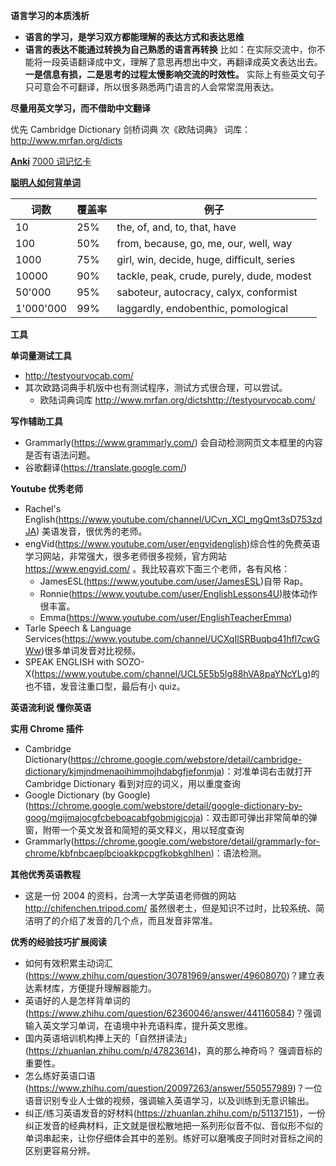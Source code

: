  **语言学习的本质浅析**
- **语言的学习，是学习双方都能理解的表达方式和表达思维**
- **语言的表达不能通过转换为自己熟悉的语言再转换**
比如：在实际交流中，你不能将一段英语翻译成中文，理解了意思再想出中文，再翻译成英文表达出去。**一是信息有损，二是思考的过程太慢影响交流的时效性。** 实际上有些英文句子只可意会不可翻译，所以很多熟悉两门语言的人会常常混用表达。

**尽量用英文学习，而不借助中文翻译**

优先 Cambridge Dictionary 剑桥词典
次《欧陆词典》
词库：http://www.mrfan.org/dicts

**[Anki](https://apps.ankiweb.net/)**
[7000 词记忆卡](https://github.com/yujiangshui/A-Programmers-Guide-to-English/blob/master/assets/%E9%BA%A6%E5%85%8B%E7%B1%B3%E4%BC%A67000%E9%AB%98%E9%A2%91%E8%AF%8D.apkg.zip)

**[聪明人如何背单词](https://zhuanlan.zhihu.com/p/26175433)**

| 词数        | 覆盖率 | 例子                                         |
| --------- | --- | ------------------------------------------ |
| 10        | 25% | the, of, and, to, that, have               |
| 100       | 50% | from, because, go, me, our, well, way      |
| 1000      | 75% | girl, win, decide, huge, difficult, series |
| 10000     | 90% | tackle, peak, crude, purely, dude, modest  |
| 50'000    | 95% | saboteur, autocracy, calyx, conformist     |
| 1'000'000 | 99% | laggardly, endobenthic, pomological        |

**工具**

**单词量测试工具**
- http://testyourvocab.com/
- 其次欧路词典手机版中也有测试程序，测试方式很合理，可以尝试。
	- 欧陆词典词库 http://www.mrfan.org/dictshttp://testyourvocab.com/

**写作辅助工具**
- Grammarly(https://www.grammarly.com/) 会自动检测网页文本框里的内容是否有语法问题。
- 谷歌翻译(https://translate.google.com/)

**Youtube 优秀老师**
- Rachel's English(https://www.youtube.com/channel/UCvn_XCl_mgQmt3sD753zdJA) 美语发音，很优秀的老师。
- engVid(https://www.youtube.com/user/engvidenglish)综合性的免费英语学习网站，非常强大，很多老师很多视频，官方网站 https://www.engvid.com/ 。我比较喜欢下面三个老师，各有风格：
    - JamesESL(https://www.youtube.com/user/JamesESL)自带 Rap。
    - Ronnie(https://www.youtube.com/user/EnglishLessons4U)肢体动作很丰富。
    - Emma(https://www.youtube.com/user/EnglishTeacherEmma)
- Tarle Speech & Language Services(https://www.youtube.com/channel/UCXqIlSRBuqbq41hfl7cwGWw)很多单词发音对比视频。
- SPEAK ENGLISH with SOZO-X(https://www.youtube.com/channel/UCL5E5b5Ig88hVA8paYNcYLg)的也不错，发音注重口型，最后有小 quiz。

**英语流利说 懂你英语**

**实用 Chrome 插件**
- Cambridge Dictionary(https://chrome.google.com/webstore/detail/cambridge-dictionary/kjmjndmenaoihimmojhdabgfjefonmja)：对准单词右击就打开 Cambridge Dictionary 看到对应的词义，用以重度查询
- Google Dictionary (by Google)(https://chrome.google.com/webstore/detail/google-dictionary-by-goog/mgijmajocgfcbeboacabfgobmjgjcoja)：双击即可弹出非常简单的弹窗，附带一个英文发音和简短的英文释义，用以轻度查询
- Grammarly(https://chrome.google.com/webstore/detail/grammarly-for-chrome/kbfnbcaeplbcioakkpcpgfkobkghlhen)：语法检测。

**其他优秀英语教程**
- 这是一份 2004 的资料，台湾一大学英语老师做的网站 http://chifenchen.tripod.com/ 虽然很老土，但是知识不过时，比较系统、简洁明了的介绍了发音的几个点，而且发音非常准。

**优秀的经验技巧扩展阅读**
- 如何有效积累主动词汇(https://www.zhihu.com/question/30781969/answer/49608070)？建立表达素材库，方便提升理解器能力。
- 英语好的人是怎样背单词的(https://www.zhihu.com/question/62360046/answer/441160584)？强调输入英文学习单词，在语境中补充语料库，提升英文思维。
- 国内英语培训机构捧上天的「自然拼读法」(https://zhuanlan.zhihu.com/p/47823614)，真的那么神奇吗？ 强调音标的重要性。
- 怎么练好英语口语(https://www.zhihu.com/question/20097263/answer/550557989)？一位语音识别专业人士做的视频，强调输入英语学习，以及训练到无意识输出。
- 纠正/练习英语发音的好材料(https://zhuanlan.zhihu.com/p/51137151)，一份纠正发音的经典材料，正文就是很松散地把一系列形似音不似、音似形不似的单词串起来，让你仔细体会其中的差别。练好可以磨嘴皮子同时对音标之间的区别更容易分辨。